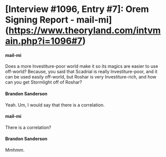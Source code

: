 # [Interview #1096, Entry #7]: Orem Signing Report - mail-mi](https://www.theoryland.com/intvmain.php?i=1096#7)

#### mail-mi

Does a more Investiture-poor world make it so its magics are easier to use off-world? Because, you said that Scadrial is really Investiture-poor, and it can be used easily off-world, but Roshar is very Investiture-rich, and how can you get Stormlight off of Roshar?

#### Brandon Sanderson

Yeah. Um, I would say that there is a correlation.

#### mail-mi

There is a correlation?

#### Brandon Sanderson

Mmhmm.

